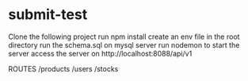 # submit-test
Clone the following project
run npm install
create an env file in the root directory
run the schema.sql on mysql server
run nodemon to start the server
access the server on http://localhost:8088/api/v1

ROUTES
/products
/users
/stocks
